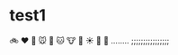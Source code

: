 # test1

:bike: :heart: :dog: :mouse: :rabbit: :cat: :cow: :pig: :sunny: :car: :cactus:
........
;;;;;;;;;;;;;;;;
